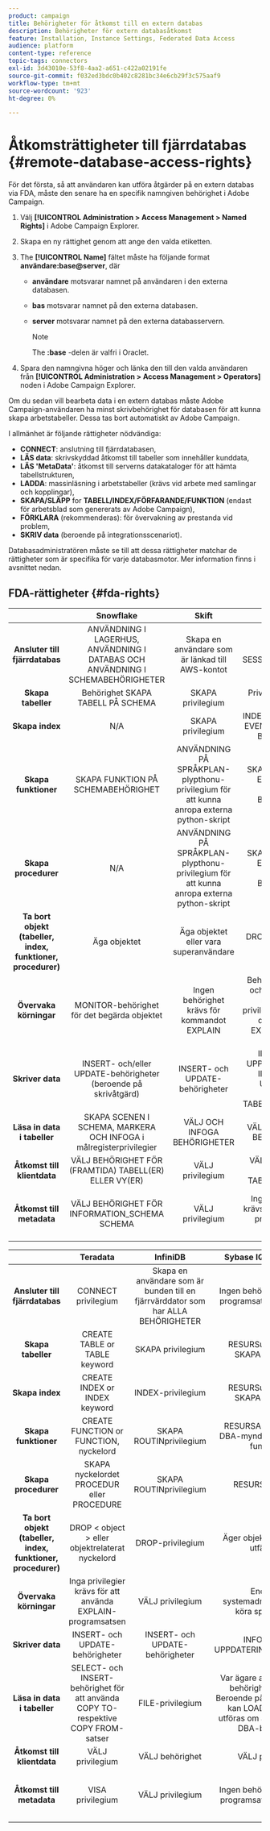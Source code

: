 ```yaml
---
product: campaign
title: Behörigheter för åtkomst till en extern databas
description: Behörigheter för extern databasåtkomst
feature: Installation, Instance Settings, Federated Data Access
audience: platform
content-type: reference
topic-tags: connectors
exl-id: 3d43010e-53f8-4aa2-a651-c422a02191fe
source-git-commit: f032ed3bdc0b402c8281bc34e6cb29f3c575aaf9
workflow-type: tm+mt
source-wordcount: '923'
ht-degree: 0%

---
```


# Åtkomsträttigheter till fjärrdatabas {#remote-database-access-rights}



För det första, så att användaren kan utföra åtgärder på en extern databas via FDA, måste den senare ha en specifik namngiven behörighet i Adobe Campaign.

1. Välj **[!UICONTROL Administration > Access Management > Named Rights]** i Adobe Campaign Explorer.
1. Skapa en ny rättighet genom att ange den valda etiketten.
1. The **[!UICONTROL Name]** fältet måste ha följande format **användare:base@server**, där

   * **användare** motsvarar namnet på användaren i den externa databasen.
   * **bas** motsvarar namnet på den externa databasen.
   * **server** motsvarar namnet på den externa databasservern.

     >[!NOTE]
     >
     >The **:base** -delen är valfri i Oraclet.

1. Spara den namngivna höger och länka den till den valda användaren från **[!UICONTROL Administration > Access Management > Operators]** noden i Adobe Campaign Explorer.

Om du sedan vill bearbeta data i en extern databas måste Adobe Campaign-användaren ha minst skrivbehörighet för databasen för att kunna skapa arbetstabeller. Dessa tas bort automatiskt av Adobe Campaign.

I allmänhet är följande rättigheter nödvändiga:

* **CONNECT**: anslutning till fjärrdatabasen,
* **LÄS data**: skrivskyddad åtkomst till tabeller som innehåller kunddata,
* **LÄS &#39;MetaData&#39;**: åtkomst till serverns datakataloger för att hämta tabellstrukturen,
* **LADDA**: massinläsning i arbetstabeller (krävs vid arbete med samlingar och kopplingar),
* **SKAPA/SLÄPP** for **TABELL/INDEX/FÖRFARANDE/FUNKTION** (endast för arbetsblad som genererats av Adobe Campaign),
* **FÖRKLARA** (rekommenderas): för övervakning av prestanda vid problem,
* **SKRIV data** (beroende på integrationsscenariot).

Databasadministratören måste se till att dessa rättigheter matchar de rättigheter som är specifika för varje databasmotor. Mer information finns i avsnittet nedan.

## FDA-rättigheter {#fda-rights}

|   | Snowflake | Skift | Oracle | SQLServer | PostgreSQL | MySQL |
|:-:|:-:|:-:|:-:|:-:|:-:|:-:|
| **Ansluter till fjärrdatabas** | ANVÄNDNING I LAGERHUS, ANVÄNDNING I DATABAS OCH ANVÄNDNING I SCHEMABEHÖRIGHETER | Skapa en användare som är länkad till AWS-kontot | SKAPA SESSIONSprivilegium | CONNECT behörighet | CONNECT privilegium | Skapa en användare som är bunden till en fjärrvärddator som har ALLA BEHÖRIGHETER |
| **Skapa tabeller** | Behörighet SKAPA TABELL PÅ SCHEMA | SKAPA privilegium | Privilegium SKAPA TABELL | SKAPA TABELLBEHÖRIGHET | SKAPA privilegium | SKAPA privilegium |
| **Skapa index** | N/A | SKAPA privilegium | INDEX- eller CREATE EVENTUELL INDEX-BEHÖRIGHET | ALTERNATIVbehörighet | SKAPA privilegium | INDEX-privilegium |
| **Skapa funktioner** | SKAPA FUNKTION PÅ SCHEMABEHÖRIGHET | ANVÄNDNING PÅ SPRÅKPLAN-plypthonu-privilegium för att kunna anropa externa python-skript | SKAPA PROCEDUR ELLER SKAPA VALFRITT BEHÖRIGHET | SKAPA FUNKTIONSTILLSTÅND | Behörighet att använda | SKAPA ROUTINprivilegium |
| **Skapa procedurer** | N/A | ANVÄNDNING PÅ SPRÅKPLAN-plypthonu-privilegium för att kunna anropa externa python-skript | SKAPA PROCEDUR ELLER SKAPA VALFRITT BEHÖRIGHET | SKAPA PROCESSTILLSTÅND | Behörighet för ANVÄNDNING (procedurer är funktioner) | SKAPA ROUTINprivilegium |
| **Ta bort objekt (tabeller, index, funktioner, procedurer)** | Äga objektet | Äga objektet eller vara superanvändare | DROP ANY &lt; object > privilege | ALTERNATIVbehörighet | Tabell: äger tabellindexet: äger indexfunktionen: äger funktionen | DROP-privilegium |
| **Övervaka körningar** | MONITOR-behörighet för det begärda objektet | Ingen behörighet krävs för kommandot EXPLAIN | Behörighet INSERT och SELECT samt nödvändiga privilegier för att köra den sats som EXPLAIN-planen baseras på | SHOWPLAN-behörighet | Inga privilegier krävs för att använda EXPLAIN-programsatsen | VÄLJ privilegium |
| **Skriver data** | INSERT- och/eller UPDATE-behörigheter (beroende på skrivåtgärd) | INSERT- och UPDATE-behörigheter | INFOGA OCH UPPDATERA ELLER INFOGA OCH UPPDATERA VALFRITT TABELLBEHÖRIGHET | INFOGA- och UPPDATERINGSbehörigheter | INSERT- och UPDATE-behörigheter | INSERT- och UPDATE-behörigheter |
| **Läsa in data i tabeller** | SKAPA SCENEN I SCHEMA, MARKERA OCH INFOGA i målregisterprivilegier | VÄLJ OCH INFOGA BEHÖRIGHETER | VÄLJ OCH INFOGA BEHÖRIGHETER | INFOGA, ADMINISTRERA BULK-ÅTGÄRDER OCH ALTER TABLE-behörigheter | VÄLJ OCH INFOGA BEHÖRIGHETER | FILE-privilegium |
| **Åtkomst till klientdata** | VÄLJ BEHÖRIGHET FÖR (FRAMTIDA) TABELL(ER) ELLER VY(ER) | VÄLJ privilegium | VÄLJ ELLER VÄLJ ETT TABELLprivilegium | VÄLJ behörighet | VÄLJ privilegium | VÄLJ privilegium |
| **Åtkomst till metadata** | VÄLJ BEHÖRIGHET FÖR INFORMATION_SCHEMA SCHEMA | VÄLJ privilegium | Ingen behörighet krävs för att använda programsatsen DESCRIBE | VISA DEFINITIONSTILLSTÅND | Inget privilegium krävs för att använda kommandot &quot;\d table&quot; | VÄLJ privilegium |

|   | Teradata | InfiniDB | Sybase IQ/Sybase ASE | Netezza | AsterData |
|:-:|:-:|:-:|:-:|:-:|:-:|
| **Ansluter till fjärrdatabas** | CONNECT privilegium | Skapa en användare som är bunden till en fjärrvärddator som har ALLA BEHÖRIGHETER | Ingen behörighet krävs för programsatsen CONNECT | Inget privilegium krävs | CONNECT privilegium |
| **Skapa tabeller** | CREATE TABLE or TABLE keyword | SKAPA privilegium | RESURSutfärdare och SKAPA behörighet | TABELLprivilegium | SKAPA privilegium |
| **Skapa index** | CREATE INDEX or INDEX keyword | INDEX-privilegium | RESURSutfärdare och SKAPA behörighet | INDEX-privilegium | SKAPA privilegium |
| **Skapa funktioner** | CREATE FUNCTION or FUNCTION, nyckelord | SKAPA ROUTINprivilegium | RESURSANSVARIG eller DBA-myndighet för Java-funktioner | BEHÖRIGHET FÖR FUNKTION | SKAPA FUNKTIONSBEHÖRIGHET |
| **Skapa procedurer** | SKAPA nyckelordet PROCEDUR eller PROCEDURE | SKAPA ROUTINprivilegium | RESURSANSVARIG | BEHÖRIGHET FÖR FÖRFARANDE | SKAPA FUNKTIONSBEHÖRIGHET |
| **Ta bort objekt (tabeller, index, funktioner, procedurer)** | DROP &lt; object > eller objektrelaterat nyckelord | DROP-privilegium | Äger objektet eller DBA-utfärdaren | DROP-privilegium | Äga objektet |
| **Övervaka körningar** | Inga privilegier krävs för att använda EXPLAIN-programsatsen | VÄLJ privilegium | Endast en systemadministratör kan köra sp_showplan | Inga privilegier krävs för att använda EXPLAIN-programsatsen | Inga privilegier krävs för att använda EXPLAIN-programsatsen |
| **Skriver data** | INSERT- och UPDATE-behörigheter | INSERT- och UPDATE-behörigheter | INFOGA- och UPPDATERINGSbehörigheter | INSERT- och UPDATE-behörigheter | INSERT- och UPDATE-behörigheter |
| **Läsa in data i tabeller** | SELECT- och INSERT-behörighet för att använda COPY TO- respektive COPY FROM-satser | FILE-privilegium | Var ägare av tabellen eller behörigheten ALTER. Beroende på alternativet -gl kan LOAD TABLE bara utföras om användaren har DBA-behörighet | VÄLJ OCH INFOGA BEHÖRIGHETER | VÄLJ OCH INFOGA BEHÖRIGHETER |
| **Åtkomst till klientdata** | VÄLJ privilegium | VÄLJ behörighet | VÄLJ privilegium | VÄLJ privilegium |
| **Åtkomst till metadata** | VISA privilegium | VÄLJ privilegium | Ingen behörighet krävs för programsatsen DESCRIBE | Inget privilegium krävs för att använda kommandot &quot;\d table&quot; | Ingen behörighet krävs för att använda kommandot VISA |

